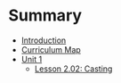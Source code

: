 # Summary

* [Introduction](README.md)
* [Curriculum Map](curriculum_map.md)
* [Unit 1](unit_1.md)
   * [Lesson 2.02: Casting](lesson_202_casting.md)

